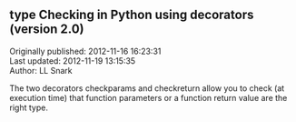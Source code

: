 ## type Checking in Python using decorators (version 2.0)  
Originally published: 2012-11-16 16:23:31  
Last updated: 2012-11-19 13:15:35  
Author: LL Snark  
  
The two decorators checkparams and checkreturn allow you to check (at execution time) that function parameters or a function return value are the right type.

 